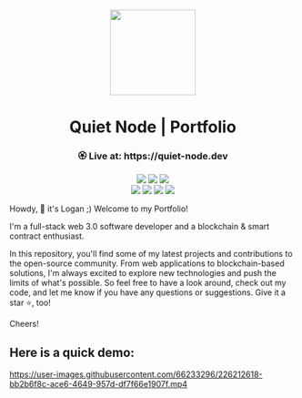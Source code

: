 <p align="center">
<br />
<a href="https://quiet-node.dev"><img src="https://github.com/SuperShinyDev/portfolio-v2/blob/main/public/quiet-node.ico?raw=true" width="150" alt=""/></a>
<h1 align="center">Quiet Node | Portfolio </h1>
</p>

<h3 align="center"> 🏵️ Live at: https://quiet-node.dev </h3>

<div align="center">

![](https://img.shields.io/badge/TypeScript-5.1.3-blue?style=flat-square&logo=typescript)
![](https://img.shields.io/badge/React.js-18.2.0-blue?style=flat-square&logo=react)
![](https://img.shields.io/badge/Next.js-13.4.5-blue?style=flat-square&logo=next.js) <br />
![](https://img.shields.io/badge/Tailwindcss-3.3.2-blue?style=flat-square&logo=tailwindcss)
![](https://img.shields.io/badge/FramerMotion-10.2.5-blue?style=flat-square&logo=framer)
![](https://img.shields.io/badge/Figma-116.7.103-blue?style=flat-square&logo=figma)
![](https://img.shields.io/badge/Vercel-28.15.3-blue?style=flat-square&logo=vercel)

</div>

Howdy, 👋 it's Logan ;) Welcome to my Portfolio!

I'm a full-stack web 3.0 software developer and a blockchain & smart contract enthusiast.

In this repository, you'll find some of my latest projects and contributions to the open-source community. From web applications to blockchain-based solutions, I'm always excited to explore new technologies and push the limits of what's possible. So feel free to have a look around, check out my code, and let me know if you have any questions or suggestions. Give it a star ⭐️, too!

Cheers!

## Here is a quick demo:

https://user-images.githubusercontent.com/66233296/226212618-bb2b6f8c-ace6-4649-957d-df7f66e1907f.mp4
